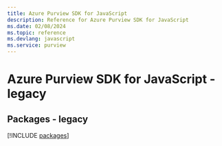 ```yaml
---
title: Azure Purview SDK for JavaScript
description: Reference for Azure Purview SDK for JavaScript
ms.date: 02/08/2024
ms.topic: reference
ms.devlang: javascript
ms.service: purview
---
```

# Azure Purview SDK for JavaScript - legacy
## Packages - legacy
[!INCLUDE [packages](purview-index.md)]